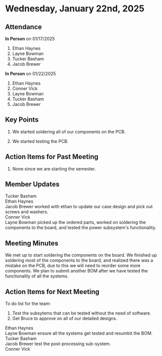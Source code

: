 # Wednesday, January 22nd, 2025

## Attendance
**In Person** on 01/17/2025
1. Ethan Haynes
2. Layne Bowman
3. Tucker Basham
4. Jacob Brewer

**In Person** on 01/22/2025
1. Ethan Haynes
2. Conner Vick
3. Layne Bowman
4. Tucker Basham
5. Jacob Brewer

## Key Points
1. We started soldering all of our components on the PCB.

2. We started testing the PCB.
   
## Action Items for Past Meeting
1. None since we are starting the semester.  

## Member Updates

Tucker Basham  
Ethan Haynes  
Jacob Brewer worked with ethan to update our case design and pick out screws and washers.  
Conner Vick  
Layne Bowman picked up the ordered parts, worked on soldering the components to the board, and tested the power subsystem's functionality.  

## Meeting Minutes
We met up to start soldering the components on the board. We finished up soldering most of the components to the board, and realized there was a mistake on the PCB, due to this we will need to reorder some more components. We plan to submit another BOM after we have tested the functionality of all the systems.  

## Action Items for Next Meeting
To do list for the team:  
1. Test the subsytems that can be tested without the need of software.  
2. Get Bruce to approve on all of our detailed designs.

Ethan Haynes  
Layne Bowman ensure all the systems get tested and resumbit the BOM.  
Tucker Basham  
Jacob Brewer test the post-processing sub-system.  
Conner Vick  

